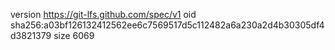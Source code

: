version https://git-lfs.github.com/spec/v1
oid sha256:a03bf126132412562ee6c7569517d5c112482a6a230a2d4b30305df4d3821379
size 6069
